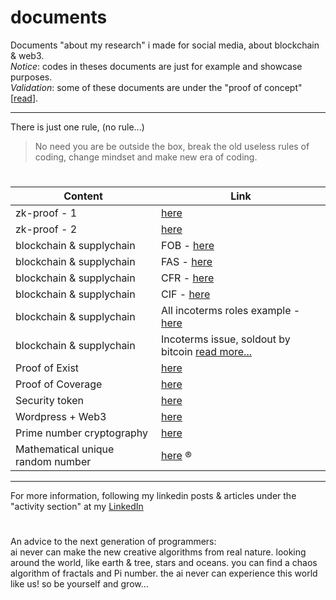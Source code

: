# documents
Documents "about my research" i made for social media, about blockchain & web3.\
*Notice*: codes in theses documents are just for example and showcase purposes.\
*Validation*: some of these documents are under the "proof of concept" [[read](https://en.wikipedia.org/wiki/Proof_of_concept)].

---

There is just one rule, (no rule...)
> No need you are be outside the box, break the old useless rules of coding, change mindset and make new era of coding.

#

| **Content** | **Link** |
| --- | --- |
| zk-proof - 1 | [here](https://github.com/mosi-arch/documents/blob/main/zk-proof-01.md) |
| zk-proof - 2 | [here](https://github.com/mosi-arch/documents/blob/main/zk-proof-02.md) |
| blockchain & supplychain | FOB - [here](https://github.com/mosi-arch/documents/blob/main/blockchain-and-supplychain.md) |
| blockchain & supplychain | FAS - [here](https://github.com/mosi-arch/documents/blob/main/incoterms-FAS.md) |
| blockchain & supplychain | CFR - [here](https://github.com/mosi-arch/documents/blob/main/incoterms-CFR.md) |
| blockchain & supplychain | CIF - [here](https://github.com/mosi-arch/documents/blob/main/incoterms-CIF.md) |
| blockchain & supplychain | All incoterms roles example - [here](https://github.com/mosi-arch/documents/blob/main/incoterms-roles-example.md) |
| blockchain & supplychain | Incoterms issue, soldout by bitcoin [read more...](https://github.com/mosi-arch/documents/blob/main/incoterms-issue.md) |
| Proof of Exist | [here](https://github.com/mosi-arch/documents/blob/main/proof-of-exist.md) |
| Proof of Coverage | [here](https://github.com/mosi-arch/documents/blob/main/proof-of-coverage.md) |
| Security token | [here](https://github.com/mosi-arch/documents/blob/main/security-token.md) |
| Wordpress + Web3 | [here](https://github.com/mosi-arch/documents/blob/main/wordpress-web3-theme.md) |
| Prime number cryptography | [here](https://github.com/mosi-arch/documents/blob/main/prime-number-cryptography.md) |
| Mathematical unique random number | [here](https://github.com/mosi-arch/documents/blob/main/safe-unique-random-number.md) &reg; |

---
For more information, following my linkedin posts & articles under the "activity section" at my [LinkedIn](https://www.linkedin.com/in/moslem-abbasi/) 

#

An advice to the next generation of programmers:\
ai never can make the new creative algorithms from real nature. looking around the world, like earth & tree, stars and oceans. you can find a chaos algorithm of fractals and Pi number. the ai never can experience this world like us! so be yourself and grow...
